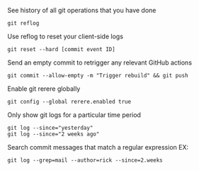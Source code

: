 See history of all git operations that you have done
```
git reflog
```

Use reflog to reset your client-side logs
```
git reset --hard [commit event ID]
```

Send an empty commit to retrigger any relevant GitHub actions
```
git commit --allow-empty -m "Trigger rebuild" && git push
```

Enable git rerere globally
```
git config --global rerere.enabled true
```

Only show git logs for a particular time period
```
git log --since="yesterday"
git log --since="2 weeks ago"
```

Search commit messages that match a regular expression
EX:
```
git log --grep=mail --author=rick --since=2.weeks
```

